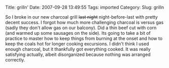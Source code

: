 Title: grilln'
Date: 2007-09-28 13:49:55
Tags: imported
Category: 
Slug: grilln

So I broke in our new charcoal grill <strike>last night</strike> night-before-last with pretty decent success.  I forgot how much more challenging charcoal is versus gas (sadly they don't allow gas on our balcony).  Did a thin beef cut with corn (and warmed up some sausages on the side).  Its going to take a bit of practice to master how to keep things from burning at the onset and how to keep the coals hot for longer cooking excursions.  I didn't think I used enough charcoal, but it thankfully got everything cooked.  It was really satisfying actually, albeit disorganized because nothing was arranged correctly.
